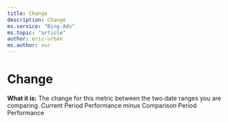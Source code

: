 ```yaml
---
title: Change
description: Change
ms.service: "Bing-Ads"
ms.topic: "article"
author: eric-urban
ms.author: eur
---
```


# Change

**What it is:**     The change for this metric between the two date ranges you are comparing. Current Period Performance minus Comparison Period Performance


